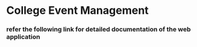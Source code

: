 <h1>College Event Management</h1>
<h3> refer the following link for detailed documentation of the web application</h3>
<a href="https://github.com/vamsi-03/College-Event-Management" alt="vamsi">
